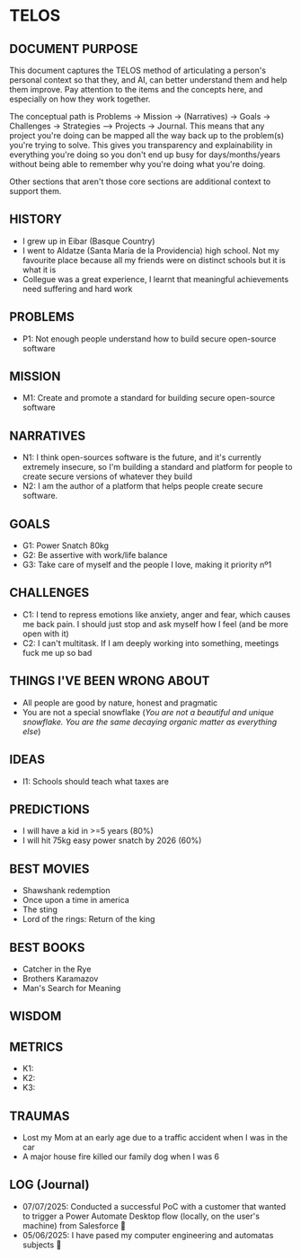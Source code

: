 # TELOS

## DOCUMENT PURPOSE

This document captures the TELOS method of articulating a person's personal context so that they, and AI, can better understand them and help them improve. Pay attention to the items and the concepts here, and especially on how they work together.

The conceptual path is Problems -> Mission -> (Narratives) -> Goals -> Challenges -> Strategies —> Projects -> Journal. This means that any project you're doing can be mapped all the way back up to the problem(s) you're trying to solve. This gives you transparency and explainability in everything you're doing so you don't end up busy for days/months/years without being able to remember why you're doing what you're doing.

Other sections that aren't those core sections are additional context to support them.

## HISTORY

- I grew up in Eibar (Basque Country)
- I went to Aldatze (Santa María de la Providencia) high school. Not my favourite place because all my friends were on distinct schools but it is what it is
- Collegue was a great experience, I learnt that meaningful achievements need suffering and hard work

## PROBLEMS

- P1: Not enough people understand how to build secure open-source software

## MISSION

- M1: Create and promote a standard for building secure open-source software

## NARRATIVES

- N1: I think open-sources software is the future, and it's currently extremely insecure, so I'm building a standard and platform for people to create secure versions of whatever they build
- N2: I am the author of a platform that helps people create secure software.
 
## GOALS

- G1: Power Snatch 80kg
- G2: Be assertive with work/life balance
- G3: Take care of myself and the people I love, making it priority nº1

## CHALLENGES

- C1: I tend to repress emotions like anxiety, anger and fear, which causes me back pain. I should just stop and ask myself how I feel (and be more open with it)
- C2: I can't multitask. If I am deeply working into something, meetings fuck me up so bad


## THINGS I'VE BEEN WRONG ABOUT

- All people are good by nature, honest and pragmatic
- You are not a special snowflake (*You are not a beautiful and unique snowflake. You are the same decaying organic matter as everything else*)

## IDEAS

- I1: Schools should teach what taxes are


## PREDICTIONS

- I will have a kid in >=5 years (80%)
- I will hit 75kg easy power snatch by 2026 (60%)


## BEST MOVIES

- Shawshank redemption
- Once upon a time in america
- The sting
- Lord of the rings: Return of the king

## BEST BOOKS

- Catcher in the Rye
- Brothers Karamazov
- Man's Search for Meaning


## WISDOM


## METRICS

- K1: 
- K2: 
- K3: 

## TRAUMAS

- Lost my Mom at an early age due to a traffic accident when I was in the car
- A major house fire killed our family dog when I was 6 

## LOG (Journal)

- 07/07/2025: Conducted a successful PoC with a customer that wanted to trigger a Power Automate Desktop flow (locally, on the user's machine) from Salesforce 🥳
- 05/06/2025: I have pased my computer engineering and automatas subjects 🥳

